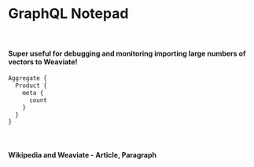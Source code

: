 <h1> GraphQL Notepad </h1>
<br />
<h4>Super useful for debugging and monitoring importing large numbers of vectors to Weaviate! </h4>

```graphql
Aggregate {
  Product {
    meta {
      count
    }
  }
}

```
<br />
<h4>Wikipedia and Weaviate - Article, Paragraph </h4>

```graphql

```
